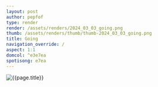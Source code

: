 ```yaml
---
layout: post
author: pepfof
type: render
render: /assets/renders/2024_03_03_going.png
thumb: /assets/renders/thumb/thumb-2024_03_03_going.png
title: Going
navigation_override: /
aspect: 1:1
domcol: ^e3e7ea
spotisong: e7ea
---
```


<!--USER BEGIN 1-->

<!--USER END 1-->
<img src = "{{ page.render }}" class="image_main" alt="{{page.title}}">

<!--more-->
<!--USER BEGIN 2-->

<!--USER END 2-->

